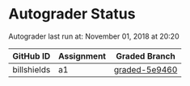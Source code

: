 # Autograder Status
Autograder last run at: November 01, 2018 at 20:20

| GitHub ID | Assignment | Graded Branch |
|-----------|------------|---------------|
| billshields | a1 | [graded-5e9460](https://github.com/Fall2018COMP401-001/a1-billshields/tree/graded-5e9460) | 
